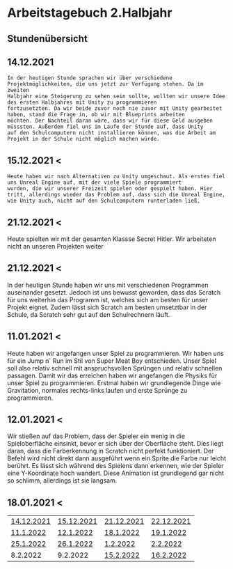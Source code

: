 # Arbeitstagebuch 2.Halbjahr


## Stundenübersicht
<table align="center">
  <tr>
    <td><a href="#14.12.2021"> 14.12.2021 </a></td>
    <td><a href="#15.12.2021"> 15.12.2021 </a></td>
    <td><a href="#21.12.2021"> 21.12.2021 </a></td>
    <td><a href="#22.12.2021"> 22.12.2021 </a></td>
</tr>
  <tr>
    <td><a href="#11.1.2022"> 11.1.2022 </a></td>
    <td><a href="#12.1.2022"> 12.1.2022 </a></td>
    <td><a href="#18.1.2022"> 18.1.2022 </a></td>
    <td><a href="#19.1.2022"> 19.1.2022 </a></td>
 </tr>
   <tr>
     <td><a href="#25.1.2022"> 25.1.2022 </a></td>
     <td><a href="#26.1.2022"> 26.1.2022 </a></td>
     <td><a href="#1.2.2022"> 1.2.2022 </a></td>
     <td><A href="#2.2.2022"> 2.2.2022 </a></td>
     
  </tr>
    <tr>
      <td><a href"#8.2.2022"> 8.2.2022 </a></td>
      <td><a href"#9.2.2022"> 9.2.2022 </a></td>
      <td><a href="#15.2.2022"> 15.2.2022 </a></td>
      <td><a href="#16.2.2022"> 16.2.2022 </a></td>
    
      
 ## <p> <h2> <a id="14.12.2021"> 14.12.2021 </a> </h2>
    In der heutigen Stunde sprachen wir über verschiedene Projektmöglichkeiten, die uns jetzt zur Verfügung stehen. Da im zweiten           
    Halbjahr eine Steigerung zu sehen sein sollte, wollten wir unsere Idee des ersten Halbjahres mit Unity zu programmieren  
    fortzusetzten. Da wir beide zuvor noch nie zuvor mit Unity gearbeitet haben, stand die Frage in, ob wir mit Blueprints arbeiten 
    möchten. Der Nachteil daran wäre, dass wir für diese Geld ausgeben müsssten. Außerdem fiel uns im Laufe der Stunde auf, dass Unity                      
    auf den Schulcomputern nicht installieren können, was die Arbeit am Projekt in der Schule nicht möglich machen würde. 
      
## <p> <h2> <a id="15.12.2021"> 15.12.2021 </a>< </h2>
    Heute haben wir nach Alternativen zu Unity umgeschaut. Als erstes fiel uns Unreal Engine auf, mit der viele Spiele programmiert    
    wurden, die wir unserer Freizeit spielen oder gespielt haben. Hier tritt, allerdings wieder das Problem auf, dass sich die Unreal Engine, 
    wie Unity auch, nicht auf den Schulcomputern runterladen ließ.        
 
 ## <p> <h2> <a id="21.12.2021"> 21.12.2021 </a>< </h2>
    
  Heute spielten wir mit der gesamten Klassse Secret Hitler. Wir arbeiteten nicht an unseren Projekten weiter
      
 ## <p> <h2> <a id="21.12.2021"> 21.12.2021 </a>< </h2>
      
  In der heutigen Stunde haben wir uns mit verschiedenen Programmen auseinander gesetzt. Jedoch ist uns bewusst geworden, dass          das Scratch für uns weiterhin das Programm ist, welches sich am besten für unser Projekt eignet. Zudem lässt sich Scratch am besten umsetztbar in der Schule, da Scratch sehr gut auf den Schulrechnern läuft.
      
 ## <p> <h2> <a id="11.01.2021"> 11.01.2021 </a>< </h2>
      
  Heute haben wir angefangen unser Spiel zu programmieren. Wir haben uns für ein Jump n´ Run im Stil von Super Meat Boy entschieden. Unser Spiel soll also relativ schnell mit anspruchsvollen Sprüngen und relativ schnellen passagen. Damit wir das erreichen haben wir angefangen die Physiks für unser Spiel zu programmieren. Erstmal haben wir grundlegende Dinge wie Gravitation, normales rechts-links laufen und erste Sprünge zu programmieren. 
      
 ## <p> <h2> <a id="12.01.2021"> 12.01.2021 </a>< </h2>
      
   Wir stießen auf das Problem, dass der Spieler ein wenig in die Spieloberfläche einsinkt, bevor er sich über der Oberfläche steht. Dies liegt daran, dass die Farberkennung in Scratch nicht perfekt funktioniert. Der Befehl wird nicht direkt dann ausgeführt wenn ein Sprite die Farbe nur leicht berührt. Es lässt sich während des Spielens dann erkennen, wie der Spieler eine Y-Koordinate hoch wandert. Diese Animation ist grundlegend gar nicht so schlimm, allerdings ist sie langsam. 
      
   ## <p> <h2> <a id="18.01.2021"> 18.01.2021 </a>< </h2>
      
 
